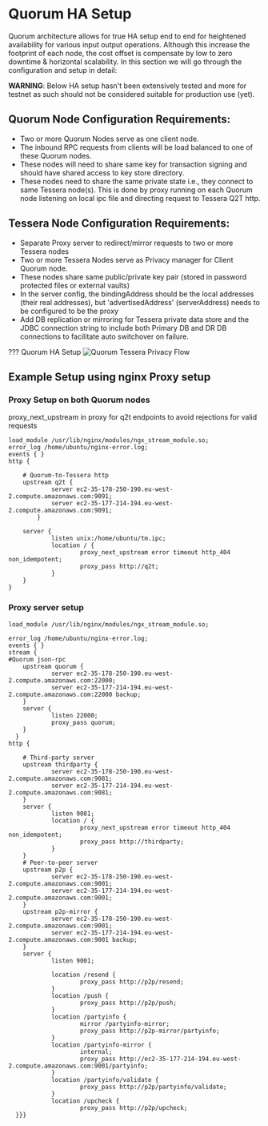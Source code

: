 # Quorum HA Setup

Quorum architecture allows for true HA setup end to end for heightened availability for various input output operations. Although this increase the footprint of each node, the cost offset is compensate by low to zero downtime & horizontal scalability. In this section we will go through the configuration and setup in detail:

**WARNING**: Below HA setup hasn't been extensively tested and more for testnet as such should not be considered suitable for production use (yet).

## Quorum Node Configuration Requirements:

- Two or more Quorum Nodes serve as one client node.
- The inbound RPC requests from clients will be load balanced to one of these Quorum nodes.
- These nodes will need to share same key for transaction signing and should have shared access to key store directory.
- These nodes need to share the same private state i.e., they connect to same Tessera node(s). This is done by proxy running on each Quorum node listening on local ipc file and directing request to Tessera Q2T http.

## Tessera Node Configuration Requirements:

- Separate Proxy server to redirect/mirror requests to two or more Tessera nodes 
- Two or more Tessera Nodes serve as Privacy manager for Client Quorum node.
- These nodes share same public/private key pair (stored in password protected files or external vaults)
- In the server config, the bindingAddress should be the local addresses (their real addresses), but 'advertisedAddress' (serverAddress) needs to be configured to be the proxy
- Add DB replication or mirroring for Tessera private data store and the JDBC connection string to include both Primary DB and DR DB connections to facilitate auto switchover on failure.


??? Quorum HA Setup
![Quorum Tessera Privacy Flow](https://github.com/jpmorganchase/tessera/raw/master/Tessera%20Privacy%20flow.jpeg)


## Example Setup using nginx Proxy setup

### Proxy Setup on both Quorum nodes

proxy_next_upstream in proxy for q2t endpoints to avoid rejections for valid requests

 
    load_module /usr/lib/nginx/modules/ngx_stream_module.so;
    error_log /home/ubuntu/nginx-error.log;
    events { }
    http {

        # Quorum-to-Tessera http
        upstream q2t {
                server ec2-35-178-250-190.eu-west-2.compute.amazonaws.com:9091;
                server ec2-35-177-214-194.eu-west-2.compute.amazonaws.com:9091;
            }

        server {
                listen unix:/home/ubuntu/tm.ipc;
                location / {
                        proxy_next_upstream error timeout http_404 non_idempotent; 
                        proxy_pass http://q2t;
                }
        }
    }
    
 

### Proxy server setup

 
    load_module /usr/lib/nginx/modules/ngx_stream_module.so;

    error_log /home/ubuntu/nginx-error.log;
    events { }
    stream {
    #Quorum json-rpc
        upstream quorum {
                server ec2-35-178-250-190.eu-west-2.compute.amazonaws.com:22000;
                server ec2-35-177-214-194.eu-west-2.compute.amazonaws.com:22000 backup;
        }
        server {
                listen 22000;
                proxy_pass quorum;
        }
      }
    http {

        # Third-party server
        upstream thirdparty {
                server ec2-35-178-250-190.eu-west-2.compute.amazonaws.com:9081;
                server ec2-35-177-214-194.eu-west-2.compute.amazonaws.com:9081;
        }
        server {
                listen 9081;
                location / {
                        proxy_next_upstream error timeout http_404 non_idempotent;
                        proxy_pass http://thirdparty;
                }
        }
        # Peer-to-peer server
        upstream p2p {
                server ec2-35-178-250-190.eu-west-2.compute.amazonaws.com:9001;
                server ec2-35-177-214-194.eu-west-2.compute.amazonaws.com:9001;
        }
        upstream p2p-mirror {
                server ec2-35-178-250-190.eu-west-2.compute.amazonaws.com:9001;
                server ec2-35-177-214-194.eu-west-2.compute.amazonaws.com:9001 backup;
        }
        server {
                listen 9001;

                location /resend {
                        proxy_pass http://p2p/resend;
                }
                location /push {
                        proxy_pass http://p2p/push;
                }
                location /partyinfo {
                        mirror /partyinfo-mirror;
                        proxy_pass http://p2p-mirror/partyinfo;
                }
                location /partyinfo-mirror {
                        internal;
                        proxy_pass http://ec2-35-177-214-194.eu-west-2.compute.amazonaws.com:9001/partyinfo;
                }
                location /partyinfo/validate {
                        proxy_pass http://p2p/partyinfo/validate;
                }
                location /upcheck {
                        proxy_pass http://p2p/upcheck;
      }}}




